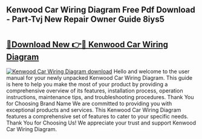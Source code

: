 ## Kenwood Car Wiring Diagram Free Pdf Download - Part-Tvj New Repair Owner Guide 8iys5

# <h2><a href="http://dfj9ba.blite.top/?on=Kenwood+Car+Wiring+Diagram">🔗Download New 👉🔴 Kenwood Car Wiring Diagram</a></h2>

[![Kenwood Car Wiring Diagram download](https://i.imgur.com/lujVjoI.png)](http://dfj9ba.blite.top/?on=Kenwood+Car+Wiring+Diagram)
Hello and welcome to the user manual for your newly unpacked Kenwood Car Wiring Diagram. This guide is here to help you make the most of your product by providing a comprehensive overview of its features, installation process, operation instructions, maintenance tips, and troubleshooting procedures. Thank You for Choosing Brand Name We are committed to providing you with exceptional products and services. This Kenwood Car Wiring Diagram features a comprehensive set of features to cater to your specific needs. Thank You for Choosing Us! We appreciate your trust and support Kenwood Car Wiring Diagram.
